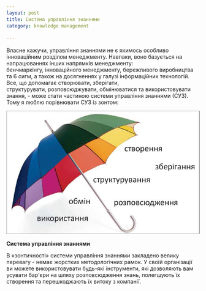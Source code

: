 ```yaml
---
layout: post
title: Система управління знаннями
category: knowledge management

---
```

Власне кажучи, управління знаннями не є якимось особливо інноваційним розділом менеджменту. Навпаки, воно базується на напрацюваннях інших напрямків менеджменту: бенчмаркінгу, інноваційного менеджменту, бережливого виробництва та 6 сигм, а також на досягненнях у галузі інформаційних технологій. Все, що допомагає створювати, зберігати, структурувати, розповсюджувати, обмінюватися та використовувати знання, - може стати частиною системи управління знаннями (СУЗ). Тому я люблю порівнювати СУЗ із зонтом:

![](/uploads/oleshkov_simple_km_ua-4.jpg)

**Система управління знаннями**

В «зонтичності» системи управління знаннями закладено велику перевагу - немає жорстких методологічних рамок. У своїй організації ви можете використовувати будь-які інструменти, які дозволяють вам усувати бар'єри на шляху розповсюдження знань, полегшують їх створення та перешкоджають їх витоку з компанії.